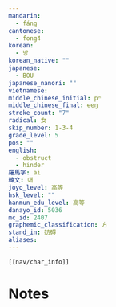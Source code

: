 ```yaml
---
mandarin:
  - fáng
cantonese:
  - fong4
korean:
  - 방
korean_native: ""
japanese:
  - BOU
japanese_nanori: ""
vietnamese:
middle_chinese_initial: pʰ
middle_chinese_final: ʉɐŋ
stroke_count: "7"
radical: 女
skip_number: 1-3-4
grade_level: 5
pos: ""
english:
  - obstruct
  - hinder
羅馬字: ai
韓文: 애
joyo_level: 高等
hsk_level: ""
hanmun_edu_level: 高等
danayo_id: 5036
mc_id: 2407
graphemic_classification: 方
stand_in: 妨碍
aliases:
---
```

```meta-bind-embed
[[nav/char_info]]
```

# Notes
